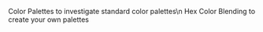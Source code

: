 Color Palettes to investigate standard color palettes\n
Hex Color Blending to create your own palettes
